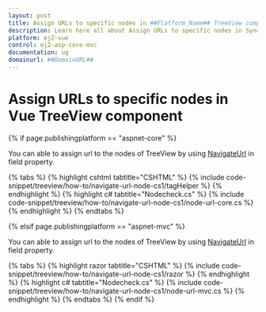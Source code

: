 ```yaml
---
layout: post
title: Assign URLs to specific nodes in ##Platform_Name## TreeView component | Syncfusion
description: Learn here all about Assign URLs to specific nodes in Syncfusion ##Platform_Name## TreeView component of Syncfusion Essential JS 2 and more.
platform: ej2-vue
control: ej2-asp-core-mvc
documentation: ug
domainurl: ##DomainURL##
---
```


# Assign URLs to specific nodes in Vue TreeView component

{% if page.publishingplatform == "aspnet-core" %}

You can able to assign url to the nodes of TreeView by using [NavigateUrl](https://help.syncfusion.com/cr/aspnetcore-js2/Syncfusion.EJ2.Navigations.TreeViewFieldsSettings.html#Syncfusion_EJ2_Navigations_TreeViewFieldsSettings_NavigateUrl) in field property.

{% tabs %}
{% highlight cshtml tabtitle="CSHTML" %}
{% include code-snippet/treeview/how-to/navigate-url-node-cs1/tagHelper %}
{% endhighlight %}
{% highlight c# tabtitle="Nodecheck.cs" %}
{% include code-snippet/treeview/how-to/navigate-url-node-cs1/node-url-core.cs %}
{% endhighlight %}
{% endtabs %}

{% elsif page.publishingplatform == "aspnet-mvc" %}

You can able to assign url to the nodes of TreeView by using [NavigateUrl](https://help.syncfusion.com/cr/aspnetmvc-js2/Syncfusion.EJ2.Navigations.TreeViewFieldsSettings.html#Syncfusion_EJ2_Navigations_TreeViewFieldsSettings_NavigateUrl) in field property.

{% tabs %}
{% highlight razor tabtitle="CSHTML" %}
{% include code-snippet/treeview/how-to/navigate-url-node-cs1/razor %}
{% endhighlight %}
{% highlight c# tabtitle="Nodecheck.cs" %}
{% include code-snippet/treeview/how-to/navigate-url-node-cs1/node-url-mvc.cs %}
{% endhighlight %}
{% endtabs %}
{% endif %}
